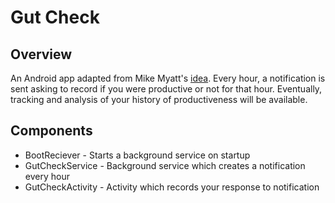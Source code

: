 Gut Check
=========

Overview
--------
An Android app adapted from Mike Myatt's [idea](http://www.forbes.com/sites/brettnelson/2011/12/08/eight-secrets-to-getting-more-done-in-2012/). Every hour, a notification is sent asking to record if you were productive or not for that hour. Eventually, tracking and analysis of your history of productiveness will be available.

Components
----------
+   BootReciever - Starts a background service on startup
+   GutCheckService - Background service which creates a notification every hour
+   GutCheckActivity - Activity which records your response to notification
